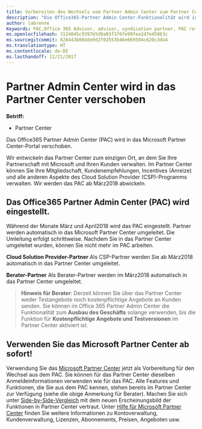 ```yaml
---
title: Vorbereiten des Wechsels vom Partner Admin Center zum Partner Center | Partner Center
description: "Die Office365-Partner Admin Center-Funktionalität wird in das Partner Center verschoben."
author: labrenne
Keywords: PAC,Office 365 Advisor, advisor, syndication partner, PAC retire, PAC retiring
ms.openlocfilehash: 3124845c9397b5d9a03f376fe99fea2d7e45963c
ms.sourcegitcommit: 628443b08dde9d2f02553b46e669504c620c3da4
ms.translationtype: HT
ms.contentlocale: de-DE
ms.lasthandoff: 12/21/2017
---
```

# <a name="partner-admin-center-is-moving-to-partner-center"></a>Partner Admin Center wird in das Partner Center verschoben

**Betriff:**

-  Partner Center

Das Office365 Partner Admin Center (PAC) wird in das Microsoft Partner Center-Portal verschoben.

Wir entwickeln das Partner Center zum einzigen Ort, an dem Sie Ihre Partnerschaft mit Microsoft und Ihren Kunden verwalten. Im Partner Center können Sie Ihre Mitgliedschaft, Kundenempfehlungen, Incentives (Anreize) und alle anderen Aspekte des Cloud Solution Provider (CSP)-Programms verwalten. Wir werden das PAC ab März2018 abwickeln.

## <a name="the-office-365-partner-admin-center-pac-will-be-retired"></a>Das Office365 Partner Admin Center (PAC) wird eingestellt.

Während der Monate März und April2018 wird das PAC eingestellt. Partner werden automatisch in das Microsoft Partner Center umgeleitet. Die Umleitung erfolgt schrittweise. Nachdem Sie in das Partner Center umgeleitet wurden, können Sie nicht mehr im PAC arbeiten. 

**Cloud Solution Provider-Partner** Als CSP-Partner werden Sie ab März2018 automatisch in das Partner Center umgeleitet. 

**Berater-Partner** Als Berater-Partner werden im März2018 automatisch in das Partner Center umgeleitet.

>**Hinweis für Berater**: Derzeit können Sie über das Partner Center weder Testangebote noch kostenpflichtige Angebote an Kunden senden.  Sie können im Office 365 Partner Admin Center die Funktionalität zum **Ausbau des Geschäfts** solange verwenden, bis die Funktion für **Kostenpflichtige Angebote und Testversionen** im Partner Center aktiviert ist.

## <a name="start-using-the-microsoft-partner-center-now"></a>Verwenden Sie das Microsoft Partner Center ab sofort!

Verwendung Sie das [Microsoft Partner Center](https://partnercenter.microsoft.com/)  jetzt als Vorbereitung für den Wechsel aus dem PAC.  Sie können für das Partner Center dieselben Anmeldeinformationen verwenden wie für das PAC. Alle Features und Funktionen, die Sie aus dem PAC kennen, stehen bereits im Partner Center zur Verfügung (siehe die obige Anmerkung für Berater). Machen Sie sich unter [Side-by-Side-Vergleich](moving-from-pac-to-pc.md)  mit dem neuen Erscheinungsbild der Funktionen in Partner Center vertraut.  Unter [Hilfe für Microsoft Partner Center](https://partnercenter.microsoft.com/partner/help) finden Sie weitere Informationen zu Kontoverwaltung, Kundenverwaltung, Lizenzen, Abonnements, Preisen, Angeboten usw.

 